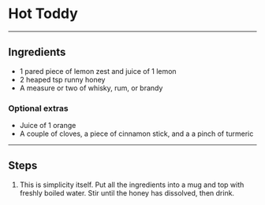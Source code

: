 # Hot Toddy


---

## Ingredients

* 1 pared piece of lemon zest and juice of 1 lemon
* 2 heaped tsp runny honey
* A measure or two of whisky, rum, or brandy

### Optional extras
* Juice of 1 orange 
* A couple of cloves, a piece of cinnamon stick, and a a pinch of turmeric

---

## Steps

1.  This is simplicity itself. Put all the ingredients into a mug and top with freshly boiled water. Stir until the honey has dissolved, then drink.

